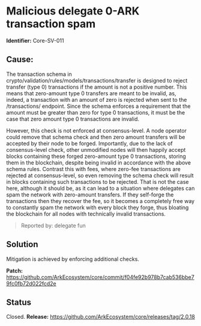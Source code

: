 # Malicious delegate 0-ARK transaction spam
**Identifier:** Core-SV-011

## Cause: 
The transaction schema in crypto/validation/rules/models/transactions/transfer is designed to reject transfer (type 0) transactions if the amount is not a positive number. This means that zero-amount type 0 transfers are meant to be invalid, as, indeed, a transaction with an amount of zero is rejected when sent to the /transactions/ endpoint. Since the schema enforces a requirement that the amount must be greater than zero for type 0 transactions, it must be the case that zero amount type 0 transactions are invalid.

However, this check is not enforced at consensus-level. A node operator could remove that schema check and then zero amount transfers will be accepted by their node to be forged. Importantly, due to the lack of consensus-level check, other unmodified nodes will then happily accept blocks containing these forged zero-amount type 0 transactions, storing them in the blockchain, despite being invalid in accordance with the above schema rules. Contrast this with fees, where zero-fee transactions are rejected at consensus-level, so even removing the schema check will result in blocks containing such transactions to be rejected. That is not the case here, although it should be, as it can lead to a situation where delegates can spam the network with zero-amount transfers. If they self-forge the transactions then they recover the fee, so it becomes a completely free way to constantly spam the network with every block they forge, thus bloating the blockchain for all nodes with technically invalid transactions.

>Reported by: delegate fun

## Solution
Mitigation is achieved by enforcing additional checks. 

**Patch:** https://github.com/ArkEcosystem/core/commit/f04fe92b978b7cab536bbe79fc0fb72d022fcd2e

## Status
Closed.
**Release:** https://github.com/ArkEcosystem/core/releases/tag/2.0.18
